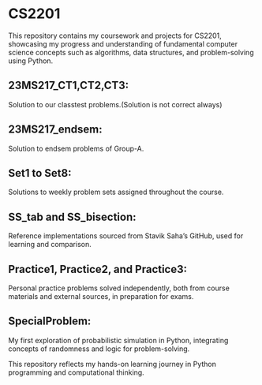 # CS2201
This repository contains my coursework and projects for CS2201, showcasing my progress and understanding of fundamental computer science concepts such as algorithms, data structures, and problem-solving using Python.

## 23MS217_CT1,CT2,CT3:
Solution to our classtest problems.(Solution is not correct always)
## 23MS217_endsem:
Solution to endsem problems of Group-A.
## Set1 to Set8: 
Solutions to weekly problem sets assigned throughout the course.
## SS_tab and SS_bisection: 
Reference implementations sourced from Stavik Saha’s GitHub, used for learning and comparison.
## Practice1, Practice2, and Practice3: 
Personal practice problems solved independently, both from course materials and external sources, in preparation for exams.
## SpecialProblem: 
My first exploration of probabilistic simulation in Python, integrating concepts of randomness and logic for problem-solving.

This repository reflects my hands-on learning journey in Python programming and computational thinking.

